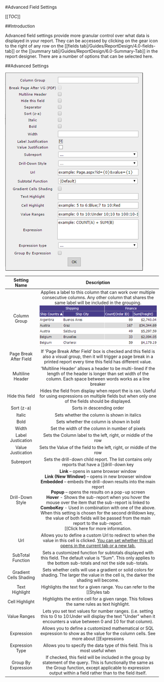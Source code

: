 #Advanced Field Settings

[[_TOC_]]

##Introduction

Advanced field settings provide more granular control over what data is displayed in your report. They can be accessed by clicking on the gear icon to the right of any row on the [[fields tab|/Guides/ReportDesign/4.0-fields-tab]] or the [[summary tab|/Guides/ReportDesign/6.0-Summary-Tab]] in the report designer. There are a number of options that can be selected here.

##Advanced Settings

![](/FAQ/advanced-field-settings/6-9-adv-field-settings.PNG)

|**Setting Name**|**Description**|
|:--------------:|:-------------:|
|Column Group|Applies a label to this column that can work over multiple consecutive columns. Any other column that shares the same label will be included in the grouping. <br> ![](/FAQ/advanced-field-settings/column_groups.png)|
|Page Break After Field|If 'Page Break After Field' box is checked and this field is also a visual group, then it will trigger a page break in a printed report every time this field has different value.|
|Multiline Header|'Multiline Header' allows a header to be multi-lined if the length of the header is longer than set width of the column. Each space between words works as a line breaker| 
|Hide this field|Hides the field from display when report the is ran. Useful for using expressions on multiple fields but when only one of the fields should be displayed.|
|Sort (z-a)|Sorts in descending order|
|Italic|Sets whether the column is shown in italics|
|Bold|Sets whether the column is shown in bold|
|Width|Set the width of the column in number of pixels|
|Label Justication|Sets the Column label to the left, right, or middle of the row|
|Value Justication|Sets the Value of the field to the left, right, or middle of the row|
|Subreport|Sets the drill-down child report. The list contains only reports that have a [[drill-down key|http://wiki.izenda.us/Guides/ReportDesign/9.0-Misc-Tab#9.2.2-Setting-the-drill-down-key]] set for them.<br>_**Note:** The "Automatic" option will attempt to choose a sub-report by matching the drill-down key to the selected field and cannot discern between two sub-reports that use the same drill-down key._|
|Drill-Down Style|**Link** – opens in same browser window <br>**Link (New Window)** – opens in new browser window<br>**Embedded** – embeds the drill-down results into the main report<br>**Popup** – opens the results on a pop-up screen<br>**Hover** - Shows the sub-report when you hover the mouse over the item that the sub-report is linked to<br>**ComboKey** - Used in combination with one of the above. When this setting is chosen for the second drilldown key, the value of both fields will be passed from the main report to the sub-report.<br>[[Click here for more information.|http://wiki.izenda.us/FAQ/Questions/sub-reports-and-drilldowns]]|
|Url|Allows you to define a custom Url to redirect to when the value in this cell is clicked. [You can set whether this url opens in the current tab or a new tab.](http://wiki.izenda.us/API/CodeSamples/OpenCustomUrlInNewWindow)|
|SubTotal Function|Sets a customized function for subtotals displayed with this field. The default value is "Sum". This only applies to the bottom sub-totals and not the side sub-totals.|
|Gradient Cells Shading|Sets whether cells will use a gradient or solid colors for shading. The larger the value in the cell is, the darker the shading will become.|
|Text Highlight|Highlights the text for a given range. You can refer to the [[Styles tab|http://wiki.izenda.us/Guides/ReportDesign/10.0-Style-tab]] for a list of valid colors. Example: "5 to 6:Blue;7 to 10:Red".|
|Cell Highlight|Highlights the entire cell for a given range. This follows the same rules as text highlight.|
|Value Ranges|Lets you set text values for number ranges. (i.e. setting this to 0 to 10:Under will display the text "Under" when it encounters a value between 0 and 10 for that column).|
|Expression|Allows you to define a customized mathematical or SQL expression to show as the value for the column cells. See more about [[Expressions|http://wiki.izenda.us/Guides/ReportDesign/15.0-Expressions-in-Izenda]]|
|Expression Type|Allows you to specify the data type of this field. This is most useful when| you are generating output with an expression and need to specify a data type.|
|Group By Expression|If checked, this field will be included in the group by statement of the query. This is functionally the same as the Group function, except applicable to expression output within a field rather than to the field itself.|